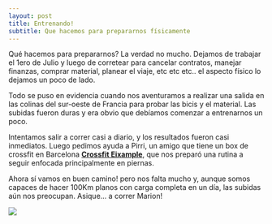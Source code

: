 ```yaml
---
layout: post
title: Entrenando!
subtitle: Que hacemos para prepararnos físicamente
---
```


Qué hacemos para prepararnos? La verdad no mucho. Dejamos de trabajar el 1ero de Julio y luego de corretear para cancelar contratos, manejar finanzas, comprar material, planear el viaje, etc etc etc.. el aspecto físico lo dejamos un poco de lado. 

Todo se puso en evidencia cuando nos aventuramos a realizar una salida en las colinas del sur-oeste de Francia para probar las bicis y el material. Las subidas fueron duras y era obvio que debíamos comenzar a entrenarnos un poco. 

Intentamos salir a correr casi a diario, y los resultados fueron casi inmediatos. Luego pedimos ayuda a Pirri, un amigo que tiene un box de crossfit en Barcelona [**Crossfit Eixample**](http://crossfiteixample.com/), que nos preparó una rutina a seguir enfocada principalmente en piernas. 

Ahora sí vamos en buen camino! pero nos falta mucho y, aunque somos capaces de hacer 100Km planos con carga completa en un día, las subidas aún nos preocupan. Asique... a correr Marion!  


<img class="img-post" src="https://lh3.googleusercontent.com/LJAYu00v3uyKuQrg3R5YsRuIa4Z8-I1mLlM6vr42hj-LI6ckq6iZBH6ZPLthiYLPPbf-ADK18pwsyqDfpRowLcLkHKXhm610Tb5UvrGInp_gLdUR88i-9CDx7rPqiTtcuTYX5Gley3bq5fCrJ8p7TAkSfmkpoMIzOCdnG9KeH5rJ3IdTM4KWNeJSfjPsRW_GNrJ6yuOKcYgovKGVXFKctFNLWYQ14SxUbf4cw3pl6LhzEn59sQGj1OWXDIgmZSAZ3ofOPe4TCymKOIAPCWSzLCIs7v0wD_XxtYV23NxdLR7oUxp5OshucgB2fc0tTeAsHuMaHX4ZaaZvb5a14mKauRMmlcAFBPSZdfC8Z55zPHY8Dm7yrc2Qzm0Oe1CzUIwBvOxuJtzbAt-Aba7F9uuGP2OxaHU8dl5M7HizoqRstL91Wr2cCtJNOr6dZcAiATdnfVe9xbkZYOCXC2GpIGFnDzRxBeEcEG81KMws-GBhBSwnU3aYj_RTjReoXK8UpDTvE-zVTJPgnP7AFL9hxJKMRJsNR5bv5h-Wmko7p7frqdBGfF1lcS2rVxhmiQWYM7y4J5d1OGdcXFSo-NXpvyw9r7l-AhGZt3S-GWkxzxQqFmPkBT-zhiovWQ=w1220-h686-no"/>
